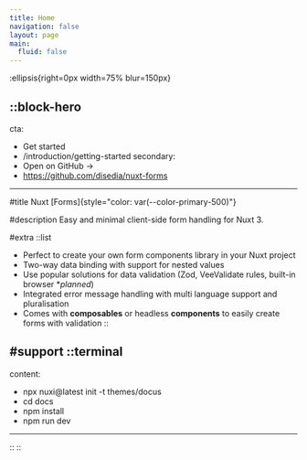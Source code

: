 ```yaml
---
title: Home
navigation: false
layout: page
main:
  fluid: false
---
```


:ellipsis{right=0px width=75% blur=150px}

::block-hero
---
cta:
  - Get started
  - /introduction/getting-started
secondary:
  - Open on GitHub →
  - https://github.com/disedia/nuxt-forms
---

#title
Nuxt [Forms]{style="color: var(--color-primary-500)"}

#description
Easy and minimal client-side form handling for Nuxt 3.

#extra
  ::list
  - Perfect to create your own form components library in your Nuxt project
  - Two-way data binding with support for nested values
  - Use popular solutions for data validation (Zod, VeeValidate rules, built-in browser **planned*)
  - Integrated error message handling with multi language support and pluralisation
  - Comes with **composables** or headless **components** to easily create forms with validation
  ::

#support
  ::terminal
  ---
  content:
  - npx nuxi@latest init -t themes/docus
  - cd docs
  - npm install
  - npm run dev
  ---
  ::
::